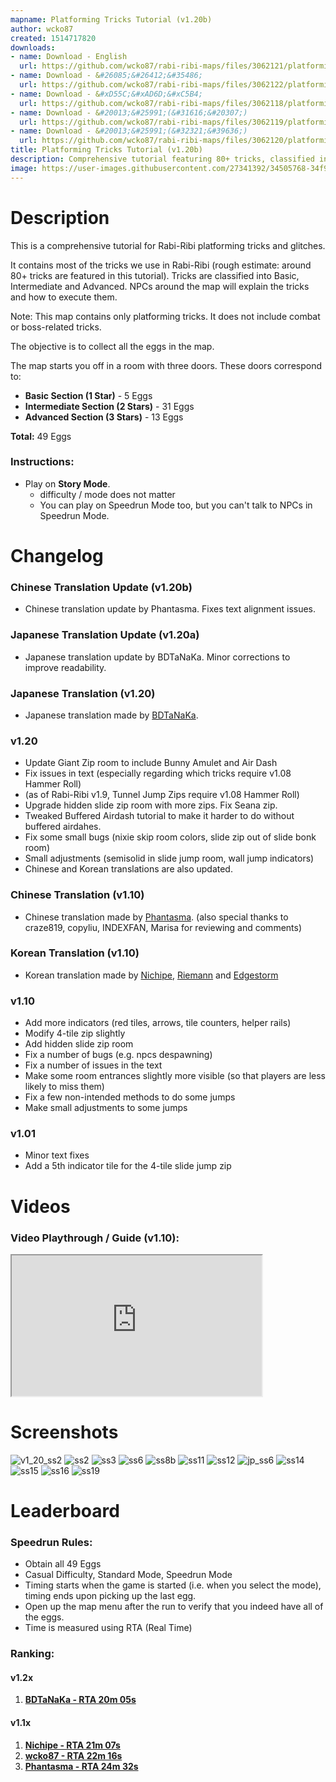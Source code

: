 ```yaml
---
mapname: Platforming Tricks Tutorial (v1.20b)
author: wcko87
created: 1514717820
downloads:
- name: Download - English
  url: https://github.com/wcko87/rabi-ribi-maps/files/3062121/platforming_tricks_tutorial_EN_v1_20b.zip
- name: Download - &#26085;&#26412;&#35486;
  url: https://github.com/wcko87/rabi-ribi-maps/files/3062122/platforming_tricks_tutorial_JP_v1_20b.zip
- name: Download - &#xD55C;&#xAD6D;&#xC5B4;
  url: https://github.com/wcko87/rabi-ribi-maps/files/3062118/platforming_tricks_tutorial_KR_v1_20b.zip
- name: Download - &#20013;&#25991;(&#31616;&#20307;)
  url: https://github.com/wcko87/rabi-ribi-maps/files/3062119/platforming_tricks_tutorial_SC_v1_20b.zip
- name: Download - &#20013;&#25991;(&#32321;&#39636;)
  url: https://github.com/wcko87/rabi-ribi-maps/files/3062120/platforming_tricks_tutorial_TC_v1_20b.zip
title: Platforming Tricks Tutorial (v1.20b)
description: Comprehensive tutorial featuring 80+ tricks, classified into Basic, Intermediate and Advanced.
image: https://user-images.githubusercontent.com/27341392/34505768-34f916f2-f062-11e7-87f1-d7d2e00103f1.png
---
```

# Description

This is a comprehensive tutorial for Rabi-Ribi platforming tricks and glitches.

It contains most of the tricks we use in Rabi-Ribi (rough estimate: around 80+ tricks are featured in this tutorial). Tricks are classified into Basic, Intermediate and Advanced. NPCs around the map will explain the tricks and how to execute them.

Note: This map contains only platforming tricks. It does not include combat or boss-related tricks.

The objective is to collect all the eggs in the map.

The map starts you off in a room with three doors. These doors correspond to:
* **Basic Section (1 Star)** - 5 Eggs
* **Intermediate Section (2 Stars)** - 31 Eggs
* **Advanced Section (3 Stars)** - 13 Eggs

**Total:** 49 Eggs

### Instructions:
* Play on **Story Mode**.
  - difficulty / mode does not matter
  - You can play on Speedrun Mode too, but you can't talk to NPCs in Speedrun Mode.
  
# Changelog

### Chinese Translation Update (v1.20b)
- Chinese translation update by Phantasma. Fixes text alignment issues.

### Japanese Translation Update (v1.20a)
- Japanese translation update by BDTaNaKa. Minor corrections to improve readability.

### Japanese Translation (v1.20)
- Japanese translation made by [BDTaNaKa](https://twitter.com/oinari20001).

### v1.20
- Update Giant Zip room to include Bunny Amulet and Air Dash
- Fix issues in text (especially regarding which tricks require v1.08 Hammer Roll)
- (as of Rabi-Ribi v1.9, Tunnel Jump Zips require v1.08 Hammer Roll)
- Upgrade hidden slide zip room with more zips. Fix Seana zip.
- Tweaked Buffered Airdash tutorial to make it harder to do without buffered airdahes.
- Fix some small bugs (nixie skip room colors, slide zip out of slide bonk room)
- Small adjustments (semisolid in slide jump room, wall jump indicators)
- Chinese and Korean translations are also updated.

### Chinese Translation (v1.10)
- Chinese translation made by [Phantasma](https://space.bilibili.com/5447176/#/). (also special thanks to craze819, copyliu, INDEXFAN, Marisa for reviewing and comments)

### Korean Translation (v1.10)
- Korean translation made by [Nichipe](https://twitter.com/MTBNN_UPRPRC), [Riemann](https://www.youtube.com/channel/UCx3cMBqZL-hbE33oCUz9HwQ) and [Edgestorm](https://twitter.com/Edgestorm)

### v1.10
- Add more indicators (red tiles, arrows, tile counters, helper rails)
- Modify 4-tile zip slightly
- Add hidden slide zip room
- Fix a number of bugs (e.g. npcs despawning)
- Fix a number of issues in the text
- Make some room entrances slightly more visible (so that players are less likely to miss them)
- Fix a few non-intended methods to do some jumps
- Make small adjustments to some jumps

### v1.01
- Minor text fixes
- Add a 5th indicator tile for the 4-tile slide jump zip

# Videos

### Video Playthrough / Guide (v1.10):
<iframe id="introvideo" width="400" height="225" style="object-fit:cover" id="ytplayer" type="text/html" src="https://www.youtube.com/embed/T5utNIiCHcs?rel=0&autoplay=0&showinfo=1"></iframe>

# Screenshots

![v1_20_ss2](https://user-images.githubusercontent.com/27341392/52186041-e7f35980-285f-11e9-90e0-2c0080f5a3b0.png)
![ss2](https://user-images.githubusercontent.com/27341392/34458903-726af8c0-ee1e-11e7-84a5-089342465af1.png)
![ss3](https://user-images.githubusercontent.com/27341392/34458905-76aa64e8-ee1e-11e7-9dcb-4aa42b1adb64.png)
![ss6](https://user-images.githubusercontent.com/27341392/34458906-821e8e94-ee1e-11e7-9159-f8f33fc18b19.png)
![ss8b](https://user-images.githubusercontent.com/27341392/34505768-34f916f2-f062-11e7-87f1-d7d2e00103f1.png)
![ss11](https://user-images.githubusercontent.com/27341392/34458908-8cbdcfea-ee1e-11e7-845b-927d9d899982.png)
![ss12](https://user-images.githubusercontent.com/27341392/34458910-8fea8fbe-ee1e-11e7-8397-ec4f3543dd11.png)
![jp_ss6](https://user-images.githubusercontent.com/27341392/52186052-00fc0a80-2860-11e9-8058-9ac8f69a57f5.png)
![ss14](https://user-images.githubusercontent.com/27341392/34458911-93b76dd8-ee1e-11e7-9398-cf9d8ec02026.png)
![ss15](https://user-images.githubusercontent.com/27341392/34458918-c0d3fd18-ee1e-11e7-993b-2e008814217c.png)
![ss16](https://user-images.githubusercontent.com/27341392/34458912-95a959bc-ee1e-11e7-9208-85b7a5ed6fe2.png)
![ss19](https://user-images.githubusercontent.com/27341392/34505766-34995ec4-f062-11e7-988b-ff856937f0af.png)

# Leaderboard

### Speedrun Rules:
* Obtain all 49 Eggs
* Casual Difficulty, Standard Mode, Speedrun Mode
* Timing starts when the game is started (i.e. when you select the mode), timing ends upon picking up the last egg.
* Open up the map menu after the run to verify that you indeed have all of the eggs.
* Time is measured using RTA (Real Time)

### Ranking:

#### v1.2x
1. [**BDTaNaKa - RTA 20m 05s**](https://youtu.be/QTZ1ZztYZi8)

#### v1.1x
1. [**Nichipe - RTA 21m 07s**](https://www.youtube.com/watch?v=ztDn640_5fU)
2. [**wcko87 - RTA 22m 16s**](https://www.youtube.com/watch?v=HXwLkZxfLDw)
3. [**Phantasma - RTA 24m 32s**](https://www.youtube.com/watch?v=wDFcHIUqPJM)


